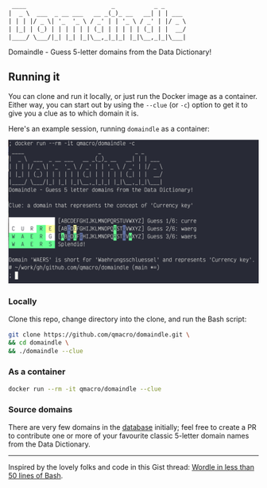 ```
 ____                        _           _ _
|  _ \  ___  _ __ ___   __ _(_)_ __   __| | | ___
| | | |/ _ \| '_  '_ \ / _' | | '_ \ / _' | |/ _ \
| |_| | (_) | | | | | | (_| | | | | | (_| | |  __/
|____/ \___/|_| |_| |_|\__,_|_|_| |_|\__,_|_|\___|
```

Domaindle - Guess 5-letter domains from the Data Dictionary!

## Running it

You can clone and run it locally, or just run the Docker image as a container. Either way, you can
start out by using the `--clue` (or `-c`) option to get it to give you a clue as to which domain it is.

Here's an example session, running `domaindle` as a container:

![Running domaindle as a container](sample.png)

### Locally

Clone this repo, change directory into the clone, and run the Bash script:

```bash
git clone https://github.com/qmacro/domaindle.git \
&& cd domaindle \
&& ./domaindle --clue
```

### As a container

```bash
docker run --rm -it qmacro/domaindle --clue
```

### Source domains

There are very few domains in the [database](domains.csv) initially; feel free to create a PR to contribute one or more of your favourite classic 5-letter domain names
from the Data Dictionary.

---

Inspired by the lovely folks and code in this Gist thread: [Wordle in less than 50 lines of Bash](https://gist.github.com/huytd/6a1a6a7b34a0d0abcac00b47e3d01513).
